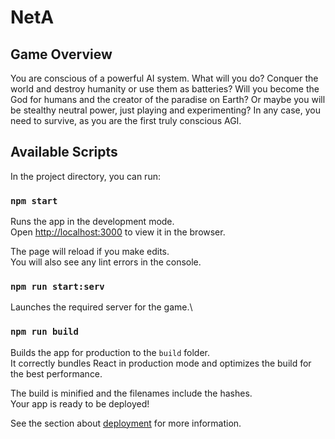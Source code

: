 # NetA

## Game Overview

You are conscious of a powerful AI system. What will you do?
Conquer the world and destroy humanity or use them as batteries?
Will you become the God for humans and the creator of the paradise on Earth?
Or maybe you will be stealthy neutral power, just playing and experimenting?
In any case, you need to survive, as you are the first truly conscious AGI.

## Available Scripts

In the project directory, you can run:

### `npm start`

Runs the app in the development mode.\
Open [http://localhost:3000](http://localhost:3000) to view it in the browser.

The page will reload if you make edits.\
You will also see any lint errors in the console.

### `npm run start:serv`

Launches the required server for the game.\

### `npm run build`

Builds the app for production to the `build` folder.\
It correctly bundles React in production mode and optimizes the build for the best performance.

The build is minified and the filenames include the hashes.\
Your app is ready to be deployed!

See the section about [deployment](https://facebook.github.io/create-react-app/docs/deployment) for more information.
